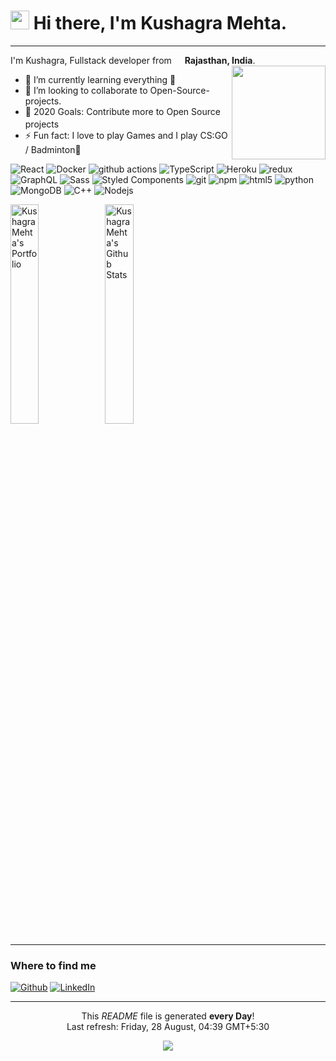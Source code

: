 <h1><img src="https://emojis.slackmojis.com/emojis/images/1531849430/4246/blob-sunglasses.gif?1531849430" width="30"/> Hi there, I'm Kushagra Mehta. </h1>

---

I'm Kushagra, Fullstack developer from <img src="https://image.flaticon.com/icons/svg/3014/3014012.svg" width="13"/> <b>Rajasthan, India</b>.
<img src="https://camo.githubusercontent.com/410dd0b1b800cd1e13965237beee2a32474be978/68747470733a2f2f6d656469612e67697068792e636f6d2f6d656469612f4d3967624264396e6244724f5475314d71782f67697068792e676966" align="right" width="150"/>
- 🌱 I’m currently learning everything 🤣
- 👯 I’m looking to collaborate to Open-Source-projects.
- 🥅 2020 Goals: Contribute more to Open Source projects<img src="https://camo.githubusercontent.com/6ba7b982e69849c28d40e15131d5557cd65455a6/68747470733a2f2f6d656469612e67697068792e636f6d2f6d656469612f4c6e516a7057614f4e386e68723231764e572f67697068792e676966" width="17"/>
- ⚡ Fun fact: I love to play Games and I play CS:GO / Badminton🏸 </p>
<p>
  <img alt="React" src="https://img.shields.io/badge/-React-45b8d8?style=flat-square&logo=react&logoColor=white" />
  <img alt="Docker" src="https://img.shields.io/badge/-Docker-46a2f1?style=flat-square&logo=docker&logoColor=white" />
  <img alt="github actions" src="https://img.shields.io/badge/-Github_Actions-2088FF?style=flat-square&logo=github-actions&logoColor=white" />
  <img alt="TypeScript" src="https://img.shields.io/badge/-TypeScript-007ACC?style=flat-square&logo=typescript&logoColor=white" />
  <img alt="Heroku" src="https://img.shields.io/badge/-Heroku-430098?style=flat-square&logo=heroku&logoColor=white" />
  <img alt="redux" src="https://img.shields.io/badge/-Redux-764ABC?style=flat-square&logo=redux&logoColor=white" />
  <img alt="GraphQL" src="https://img.shields.io/badge/-GraphQL-E10098?style=flat-square&logo=graphql&logoColor=white" />
  <img alt="Sass" src="https://img.shields.io/badge/-Sass-CC6699?style=flat-square&logo=sass&logoColor=white" />
  <img alt="Styled Components" src="https://img.shields.io/badge/-Styled_Components-db7092?style=flat-square&logo=styled-components&logoColor=white" />
  <img alt="git" src="https://img.shields.io/badge/-Git-F05032?style=flat-square&logo=git&logoColor=white" />
  <img alt="npm" src="https://img.shields.io/badge/-NPM-CB3837?style=flat-square&logo=npm&logoColor=white" />
  <img alt="html5" src="https://img.shields.io/badge/-HTML5-E34F26?style=flat-square&logo=html5&logoColor=white" />
  <img alt="python" src="https://img.shields.io/badge/-Python-4382b3?style=flat-square&logo=python&logoColor=white"/>
  <img alt="MongoDB" src="https://img.shields.io/badge/-MongoDB-13aa52?style=flat-square&logo=mongodb&logoColor=white" />
  <img alt="C++" src="https://img.shields.io/badge/-C++-4382b3?style=flat-square&logo=c%2B%2B&logoColor=white" />
  <img alt="Nodejs" src="https://img.shields.io/badge/-Nodejs-43853d?style=flat-square&logo=Node.js&logoColor=white" />
</p>


<img alt="KushagraMehta's Portfolio" src="https://github-readme-stats.vercel.app/api/pin/?username=KushagraMehta&repo=KushagraMehta.github.io" width="30%"/><img  alt="KushagraMehta's Github Stats" src="https://github-readme-stats.codestackr.vercel.app/api?username=KushagraMehta&show_icons=true&hide_border=true&count_private=true&include_all_commits=true" width="30%"/>

----

<h3>Where to find me</h3>
<p><a href="https://github.com/KushagraMehta" target="_blank"><img alt="Github" src="https://img.shields.io/badge/GitHub-%2312100E.svg?&style=for-the-badge&logo=Github&logoColor=white" /></a>  <a href="https://www.linkedin.com/in/kushagra-mehta-" target="_blank"><img alt="LinkedIn" src="https://img.shields.io/badge/linkedin-%230077B5.svg?&style=for-the-badge&logo=linkedin&logoColor=white" /></a>
</p>

------------
<p align="center">This <i>README</i> file is generated <b>every Day</b>!</br>Last refresh: Friday, 28 August, 04:39 GMT+5:30<br />
<p align="center"><img src="https://github.com/KushagraMehta/KushagraMehta/workflows/README%20build/badge.svg" /> 
